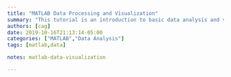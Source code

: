 ```yaml
---
title: "MATLAB Data Processing and Visualization"
summary: "This tutorial is an introduction to basic data analysis and visualization in MATLAB&trade;."
authors: [cag]
date: 2019-10-16T21:13:14-05:00
categories: ["MATLAB","Data Analysis"]
tags: [matlab,data]

notes: matlab-data-visualization

---
```



